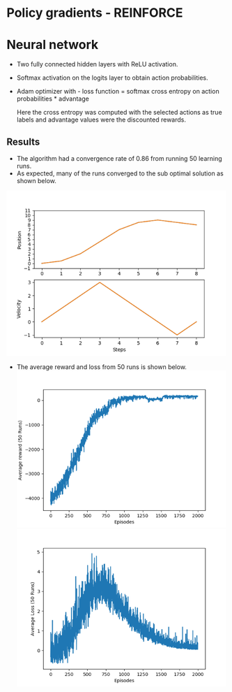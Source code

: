 # Policy gradients  - REINFORCE

# Neural network
* Two fully connected hidden layers with ReLU activation. 
* Softmax activation on the logits layer to obtain action probabilities.
* Adam optimizer with - loss function = softmax cross entropy on action probabilities * advantage

    Here the cross entropy was computed with the selected actions as true labels and advantage values were the discounted       rewards. 


## Results

* The algorithm had a convergence rate of 0.86 from running 50 learning runs. 
* As expected, many of the runs converged to the sub optimal solution as shown below.

![](https://github.com/Rakshith6/UnimanualReaching_Simulation/blob/master/Version%207%20-%20PG_REINFROCE/Sub-optimal_state_evolution.png)

* The average reward and loss from 50 runs is shown below. 
![](https://github.com/Rakshith6/UnimanualReaching_Simulation/blob/master/Version%207%20-%20PG_REINFROCE/average_reward.png) ![](https://github.com/Rakshith6/UnimanualReaching_Simulation/blob/master/Version%207%20-%20PG_REINFROCE/average_loss.png)



